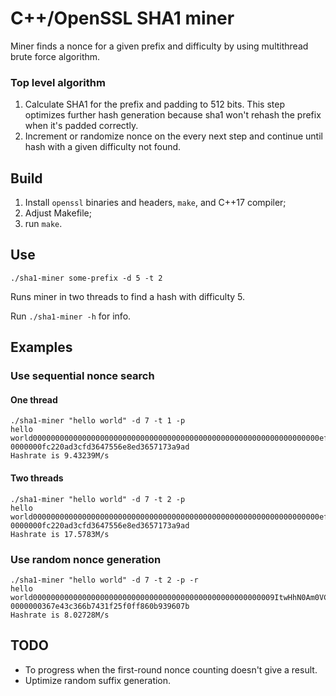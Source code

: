 # C++/OpenSSL SHA1 miner

Miner finds a nonce for a given prefix and difficulty by using multithread brute force algorithm.

### Top level algorithm
1. Calculate SHA1 for the prefix and padding to 512 bits. This step optimizes further hash generation
because sha1 won't rehash the prefix when it's padded correctly.
2. Increment or randomize nonce on the every next step and continue until hash with a given difficulty
not found.

## Build
1. Install `openssl` binaries and headers, `make`, and C++17 compiler;
2. Adjust Makefile;
3. run `make`.

## Use

`./sha1-miner some-prefix -d 5 -t 2`

Runs miner in two threads to find a hash with difficulty 5.

Run `./sha1-miner -h` for info.

## Examples

### Use sequential nonce search

#### One thread

```
./sha1-miner "hello world" -d 7 -t 1 -p
hello world0000000000000000000000000000000000000000000000000000000000000000efyMs
0000000fc220ad3cfd3647556e8ed3657173a9ad
Hashrate is 9.43239M/s
```

#### Two threads

```
./sha1-miner "hello world" -d 7 -t 2 -p
hello world0000000000000000000000000000000000000000000000000000000000000000efyMs
0000000fc220ad3cfd3647556e8ed3657173a9ad
Hashrate is 17.5783M/s
```

### Use random nonce generation

```
./sha1-miner "hello world" -d 7 -t 2 -p -r
hello world000000000000000000000000000000000000000000000000000009ItwHhN0Am0VC3NH
0000000367e43c366b7431f25f0ff860b939607b
Hashrate is 8.02728M/s
```

## TODO

* To progress when the first-round nonce counting doesn't give a result.
* Uptimize random suffix generation.